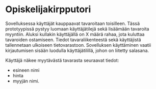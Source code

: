 # Opiskelijakirpputori
Sovelluksessa käyttäjät kauppaavat tavaroitaan toisilleen. Tässä prototyypissä pystyy luomaan käyttäjätilejä sekä lisäämään tavaroita myyntiin. Aluksi kullakin käyttäjällä on X määrä rahaa, jota kuluttaa tavaroiden ostamiseen. Tiedot tavaraliikenteestä sekä käyttäjistä tallennetaan ulkoiseen tietovarastoon. Sovelluksen käyttäminen vaatii kirjautumisen sisään luodulla käyttäjätilillä, johon on liitetty salasana.

Käyttäjä näkee myytävästä tavarasta seuraavat tiedot:
- esineen nimi
- hinta
- myyjän nimi.
